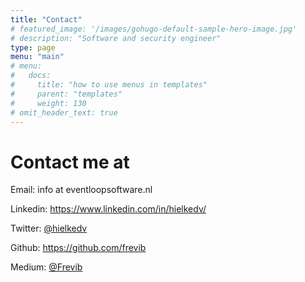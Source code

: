 ```yaml
---
title: "Contact"
# featured_image: '/images/gohugo-default-sample-hero-image.jpg'
# description: "Software and security engineer"
type: page
menu: "main"
# menu:
#   docs:
#     title: "how to use menus in templates"
#     parent: "templates"
#     weight: 130
# omit_header_text: true
---
```



# Contact me at

Email: info at eventloopsoftware.nl

Linkedin: https://www.linkedin.com/in/hielkedv/

Twitter: [@hielkedv](https://twitter.com/hielkedv)

Github: https://github.com/frevib

Medium: [@Frevib](https://medium.com/@Frevib)